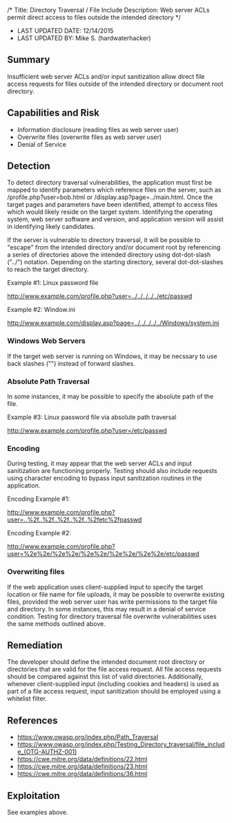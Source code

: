 /*
Title: Directory Traversal / File Include
Description: Web server ACLs permit direct access to files outside the intended directory
*/

- LAST UPDATED DATE: 12/14/2015
- LAST UPDATED BY: Mike S. (hardwaterhacker) 

## Summary

Insufficient web server ACLs and/or input sanitization allow direct file access requests for files outside of the
intended directory or document root directory.

## Capabilities and Risk

- Information disclosure (reading files as web server user)
- Overwrite files (overwrite files as web server user)
- Denial of Service

## Detection

To detect directory traversal vulnerabilities, the application must first be mapped to identify parameters which
reference files on the server, such as /profile.php?user=bob.html or /display.asp?page=../main.html.  Once the target
pages and parameters have been identified, attempt to access files which would likely reside on the target system.
Identifying the operating system, web server software and version, and application version will assist in identifying
likely candidates.

If the server is vulnerable to directory traversal, it will be possible to "escape" from the
intended directory and/or document root by referencing a series of directories above the intended directory using
dot-dot-slash ("../") notation.  Depending on the starting directory, several dot-dot-slashes to reach the target
directory.

Example #1: Linux password file

http://www.example.com/profile.php?user=../../../../../etc/passwd

Example #2: Window.ini

http://www.example.com/display.asp?page=../../../../../Windows/system.ini

### Windows Web Servers

If the target web server is running on Windows, it may be necssary to use back slashes ("\") instead of forward slashes.

### Absolute Path Traversal

In some instances, it may be possible to specify the absolute path of the file.

Example #3: Linux password file via absolute path traversal

http://www.example.com/profile.php?user=/etc/passwd

### Encoding

During testing, it may appear that the web server ACLs and input sanitization are functioning properly.  Testing should
also include requests using character encoding to bypass input sanitization routines in the application.

Encoding Example #1:

http://www.example.com/profile.php?user=..%2f..%2f..%2f..%2f..%2fetc%2fpasswd

Encoding Example #2:

http://www.example.com/profile.php?user=%2e%2e/%2e%2e/%2e%2e/%2e%2e/%2e%2e/etc/passwd

### Overwriting files

If the web application uses client-supplied input to specify the target location or file name for file uploads, it may
be possible to overwrite existing files, provided the web server user has write permissions to the target file and
directory.  In some instances, this may result in a denial of service condition.  Testing for directory traversal file
overwrite vulnerabilities uses the same methods outlined above.

## Remediation

The developer should define the intended document root directory or directories that are valid for the file access
request.  All file access requests should be compared against this list of valid directories.  Additionally, whenever
client-supplied input (including cookies and headers) is used as part of a file access request, input sanitization
should be employed using a whitelist filter.

## References

- https://www.owasp.org/index.php/Path_Traversal
- https://www.owasp.org/index.php/Testing_Directory_traversal/file_include_(OTG-AUTHZ-001)
- https://cwe.mitre.org/data/definitions/22.html
- https://cwe.mitre.org/data/definitions/23.html
- https://cwe.mitre.org/data/definitions/36.html

## Exploitation

See examples above.
```
```
